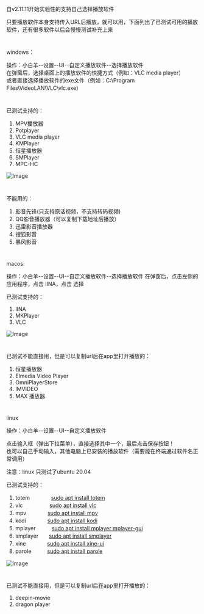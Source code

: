 自v2.11.11开始实验性的支持自己选择播放软件

只要播放软件本身支持传入URL后播放，就可以用，下面列出了已测试可用的播放软件，还有很多软件以后会慢慢测试补充上来

#

windows：

操作：小白羊--设置--UI--自定义播放软件--选择播放软件  
在弹窗后，选择桌面上的播放软件的快捷方式（例如：VLC media player）  
或者直接选择播放软件的exe文件（例如：C:\Program Files\VideoLAN\VLC\vlc.exe）  

#

已测试支持的：
1. MPV播放器
2. Potplayer
3. VLC media player
4. KMPlayer
5. 恒星播放器
6. SMPlayer
7. MPC-HC

![Image](https://raw.githubusercontent.com/liupan1890/aliyunpan/main/doc/win%E9%80%89%E6%8B%A9.png)

#

不能用的：
1. 影音先锋(只支持原话视频，不支持转码视频)
2. QQ影音播放器（可以复制下载地址后播放）
3. 迅雷影音播放器
4. 搜狐影音
5. 暴风影音

#

macos:

操作：小白羊--设置--UI--自定义播放软件--选择播放软件
在弹窗后，点击左侧的 应用程序，点击 IINA，点击 选择

已测试支持的：
1. IINA
2. MKPlayer
3. VLC

![Image](https://raw.githubusercontent.com/liupan1890/aliyunpan/main/doc/mac%E9%80%89%E6%8B%A9.png)

#

已测试不能直接用，但是可以复制url后在app里打开播放的：

1. 恒星播放器
2. Elmedia Video Player
3. OmniPlayerStore
4. IMVIDEO
5. MAX 播放器

#

linux

操作：小白羊--设置--UI--自定义播放软件

点击输入框（弹出下拉菜单），直接选择其中一个，最后点击保存按钮！  
也可以自己手动输入，其他电脑上已安装的播放软件（需要能在终端通过软件名正常调用）  

注意：linux 只测试了ubuntu 20.04


已测试支持的：
1. totem　　　　[sudo apt install totem]()
2. vlc　　　　　[sudo apt install vlc]()
3. mpv　　　　[sudo apt install mpv]()
4. kodi　　　　[sudo apt install kodi]()
5. mplayer　　　[sudo apt install mplayer mplayer-gui]()
6. smplayer　　[sudo apt install smplayer]()
7. xine　　　　[sudo apt install xine-ui]()
8. parole　　　[sudo apt install parole]()

![Image](https://raw.githubusercontent.com/liupan1890/aliyunpan/main/doc/linux%E9%80%89%E6%8B%A9.png)

#

已测试不能直接用，但是可以复制url后在app里打开播放的：
1. deepin-movie
2. dragon player
